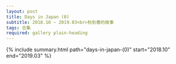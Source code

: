 ```yaml
---
layout: post
title: Days in Japan (0)
subtitle: 2018.10 ~ 2019.03<br>秋到春的故事
tags: 合集
required: gallery plain-heading
---
```


{% include summary.html path="days-in-japan-(0)" start="2018.10" end="2019.03" %}
